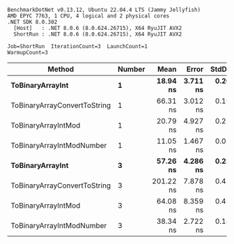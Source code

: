```

BenchmarkDotNet v0.13.12, Ubuntu 22.04.4 LTS (Jammy Jellyfish)
AMD EPYC 7763, 1 CPU, 4 logical and 2 physical cores
.NET SDK 8.0.302
  [Host]   : .NET 8.0.6 (8.0.624.26715), X64 RyuJIT AVX2
  ShortRun : .NET 8.0.6 (8.0.624.26715), X64 RyuJIT AVX2

Job=ShortRun  IterationCount=3  LaunchCount=1  
WarmupCount=3  

```
| Method                       | Number | Mean      | Error    | StdDev   | Min       | Max       | Gen0   | Allocated |
|----------------------------- |------- |----------:|---------:|---------:|----------:|----------:|-------:|----------:|
| **ToBinaryArrayInt**             | **1**      |  **18.94 ns** | **3.711 ns** | **0.203 ns** |  **18.72 ns** |  **19.13 ns** | **0.0004** |      **32 B** |
| ToBinaryArrayConvertToString | 1      |  66.31 ns | 3.012 ns | 0.165 ns |  66.15 ns |  66.48 ns | 0.0011 |      96 B |
| ToBinaryArrayIntMod          | 1      |  20.79 ns | 4.927 ns | 0.270 ns |  20.48 ns |  20.96 ns | 0.0004 |      32 B |
| ToBinaryArrayIntModNumber    | 1      |  11.05 ns | 1.467 ns | 0.080 ns |  10.96 ns |  11.12 ns | 0.0004 |      32 B |
| **ToBinaryArrayInt**             | **3**      |  **57.26 ns** | **4.286 ns** | **0.235 ns** |  **57.05 ns** |  **57.52 ns** | **0.0011** |      **96 B** |
| ToBinaryArrayConvertToString | 3      | 201.22 ns | 7.878 ns | 0.432 ns | 200.89 ns | 201.71 ns | 0.0033 |     296 B |
| ToBinaryArrayIntMod          | 3      |  64.08 ns | 8.359 ns | 0.458 ns |  63.79 ns |  64.61 ns | 0.0011 |      96 B |
| ToBinaryArrayIntModNumber    | 3      |  38.34 ns | 2.722 ns | 0.149 ns |  38.24 ns |  38.51 ns | 0.0011 |      96 B |
